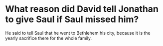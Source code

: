 # What reason did David tell Jonathan to give Saul if Saul missed him?

He said to tell Saul that he went to Bethlehem his city, because it is the yearly sacrifice there for the whole family.
